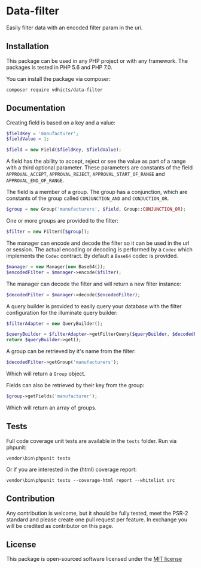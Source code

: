 # Data-filter

Easily filter data with an encoded filter param in the uri.

## Installation

This package can be used in any PHP project or with any framework. The packages is tested in PHP 5.6 and PHP 7.0.

You can install the package via composer:

```
composer require vdhicts/data-filter
```

## Documentation

Creating field is based on a key and a value:

```php
$fieldKey = 'manufacturer';
$fieldValue = 1;

$field = new Field($fieldKey, $fieldValue);
```

A field has the ability to accept, reject or see the value as part of a range with a third optional parameter. These 
parameters are constants of the field `APPROVAL_ACCEPT`, `APPROVAL_REJECT`, `APPROVAL_START_OF_RANGE` and 
`APPROVAL_END_OF_RANGE`.

The field is a member of a group. The group has a conjunction, which are constants of the group called 
`CONJUNCTION_AND` and `CONJUCTION_OR`.

```php
$group = new Group('manufacturers', $field, Group::CONJUNCTION_OR);
```

One or more groups are provided to the filter:

```php
$filter = new Filter([$group]);
```

The manager can encode and decode the filter so it can be used in the url or session. The actual encoding or decoding 
is performed by a `Codec` which implements the `Codec` contract. By default a `Base64` codec is provided.

```php
$manager = new Manager(new Base64());
$encodedFilter = $manager->encode($filter);
```

The manager can decode the filter and will return a new filter instance:

```php
$decodedFilter = $manager->decode($encodedFilter);
```

A query builder is provided to easily query your database with the filter configuration for the illuminate query 
builder:
 
```php
$filterAdapter = new QueryBuilder();

$queryBuilder = $filterAdapter->getFilterQuery($queryBuilder, $decodedFilter);
return $queryBuilder->get();
```

A group can be retrieved by it's name from the filter:

```php
$decodedFilter->getGroup('manufacturers');
```

Which will return a `Group` object.

Fields can also be retrieved by their key from the group:

```php
$group->getFields('manufacturer');
```

Which will return an array of groups.

## Tests

Full code coverage unit tests are available in the `tests` folder. Run via phpunit:

`vendor\bin\phpunit tests`

Or if you are interested in the (html) coverage report:

`vendor\bin\phpunit tests --coverage-html report --whitelist src`

## Contribution

Any contribution is welcome, but it should be fully tested, meet the PSR-2 standard and please create one pull request 
per feature. In exchange you will be credited as contributor on this page.

## License

This package is open-sourced software licensed under the [MIT license](http://opensource.org/licenses/MIT)
